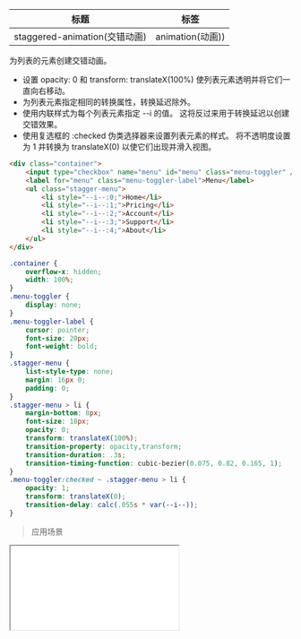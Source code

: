 | 标题                             | 标签           |
| -------------------------------- | -------------- |
| staggered-animation(交错动画) | animation(动画)) |

为列表的元素创建交错动画。

* 设置 opacity: 0 和 transform: translateX(100%) 使列表元素透明并将它们一直向右移动。
* 为列表元素指定相同的转换属性，转换延迟除外。
* 使用内联样式为每个列表元素指定 --i 的值。 这将反过来用于转换延迟以创建交错效果。
* 使用复选框的 :checked 伪类选择器来设置列表元素的样式。 将不透明度设置为 1 并转换为 translateX(0) 以使它们出现并滑入视图。

```html
<div class="container">
    <input type="checkbox" name="menu" id="menu" class="menu-toggler" />
    <label for="menu" class="menu-toggler-label">Menu</label>
    <ul class="stagger-menu">
        <li style="--i--:0;">Home</li>
        <li style="--i--:1;">Pricing</li>
        <li style="--i--:2;">Account</li>
        <li style="--i--:3;">Support</li>
        <li style="--i--:4;">About</li>
    </ul>
</div>
```

```css
.container {
    overflow-x: hidden;
    width: 100%;
}
.menu-toggler {
    display: none;
}
.menu-toggler-label {
    cursor: pointer;
    font-size: 20px;
    font-weight: bold;
}
.stagger-menu {
    list-style-type: none;
    margin: 16px 0;
    padding: 0;
}
.stagger-menu > li {
    margin-bottom: 8px;
    font-size: 18px;
    opacity: 0;
    transform: translateX(100%);
    transition-property: opacity,transform;
    transition-duration: .3s;
    transition-timing-function: cubic-bezier(0.075, 0.82, 0.165, 1);
}
.menu-toggler:checked ~ .stagger-menu > li {
    opacity: 1;
    transform: translateX(0);
    transition-delay: calc(.055s * var(--i--));
}
```



> 应用场景

<iframe src="codes/css/html/staggered-animation.html"></iframe>




